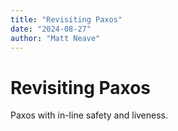```yaml
---
title: "Revisiting Paxos"
date: "2024-08-27"
author: "Matt Neave"
---
```


# Revisiting Paxos

Paxos with in-line safety and liveness.